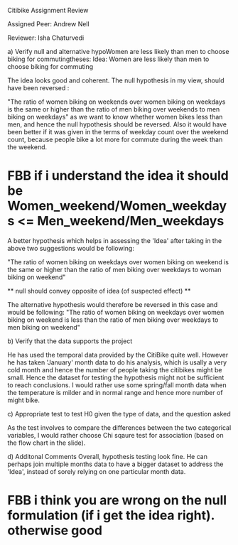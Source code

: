 Citibike Assignment Review

Assigned Peer: Andrew Nell

Reviewer: Isha Chaturvedi

a) Verify null and alternative hypoWomen are less likely than men to choose biking for commutingtheses:
Idea: Women are less likely than men to choose biking for commuting

The idea looks good and coherent. The null hypothesis in my view, should have been reversed :

"The ratio of women biking on weekends over women biking on weekdays is the same or higher than the ratio of men biking over weekends to men biking on weekdays"
as we want to know whether women bikes less than men, and hence the null hypothesis should be reversed. Also it would have been better if it was given in the terms of weekday count over the weekend count, because people bike a lot more for commute during the week than the weekend.

# FBB if i understand the idea it should be Women_weekend/Women_weekdays <= Men_weekend/Men_weekdays 

A better hypothesis which helps in assessing the 'Idea' after taking in the above two suggestions would be following:

"The ratio of women biking on weekdays over women biking on weekend is the same or higher than the ratio of men biking over weekdays to woman biking on weekend"

** null should convey opposite of idea (of suspected effect) **

The alternative hypothesis would therefore be reversed in this case and would be following:
"The ratio of women biking on weekdays over women biking on weekend is less than the ratio of men biking over weekdays to men biking on weekend"

b) Verify that the data supports the project

He has used the temporal data provided by the CitiBike quite well. However he has taken 'January' month data to do his analysis, which is usally a very cold month and hence the number of people taking the citibikes might be small. Hence the dataset for testing the hypothesis might not be sufficient to reach conclusions. I would rather use some spring/fall month data when the temperature is milder and in normal range and hence more number of might bike.

c) Appropriate test to test H0 given the type of data, and the question asked

As the test involves to compare the differences between the two categorical variables, I would rather choose Chi sqaure test for association (based on the flow chart in the slide). 

d) Additonal Comments
Overall, hypothesis testing look fine. He can perhaps join multiple months data to have a bigger dataset to address the 'Idea', instead of sorely relying on one particular month data.

# FBB i think you are wrong on the null formulation (if i get the idea right). otherwise good
